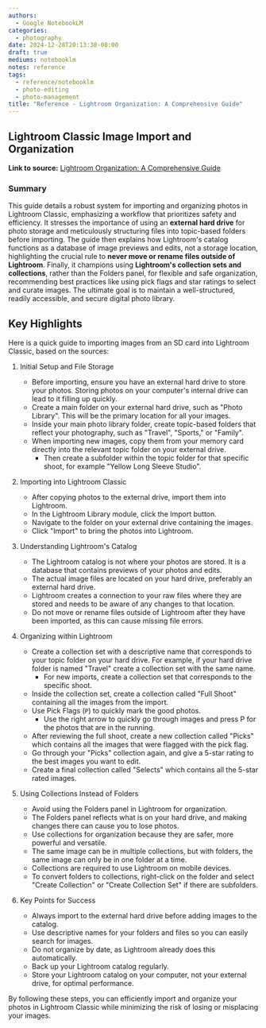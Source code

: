 ```yaml
---
authors:
  - Google NotebookLM
categories:
  - photography
date: 2024-12-28T20:13:38-08:00
draft: true
mediums: notebooklm
notes: reference
tags:
  - reference/notebooklm
  - photo-editing
  - photo-management
title: "Reference - Lightroom Organization: A Comprehensive Guide"
---
```


## Lightroom Classic Image Import and Organization

**Link to source:** [Lightroom Organization: A Comprehensive Guide](https://notebooklm.google.com/notebook/96c29c60-7405-4b55-8faa-204ade224a1f)

### Summary

This guide details a robust system for importing and organizing photos in Lightroom Classic, emphasizing a workflow that prioritizes safety and efficiency. It stresses the importance of using an **external hard drive** for photo storage and meticulously structuring files into topic-based folders before importing. The guide then explains how Lightroom's catalog functions as a database of image previews and edits, not a storage location, highlighting the crucial rule to **never move or rename files outside of Lightroom**. Finally, it champions using **Lightroom's collection sets and collections**, rather than the Folders panel, for flexible and safe organization, recommending best practices like using pick flags and star ratings to select and curate images. The ultimate goal is to maintain a well-structured, readily accessible, and secure digital photo library.

## Key Highlights

Here is a quick guide to importing images from an SD card into Lightroom Classic, based on the sources:

1. Initial Setup and File Storage
	- Before importing, ensure you have an external hard drive to store your photos. Storing photos on your computer's internal drive can lead to it filling up quickly.
	- Create a main folder on your external hard drive, such as "Photo Library". This will be the primary location for all your images.
	- Inside your main photo library folder, create topic-based folders that reflect your photography, such as "Travel", "Sports," or "Family".
	- When importing new images, copy them from your memory card directly into the relevant topic folder on your external drive.
		- Then create a subfolder within the topic folder for that specific shoot, for example "Yellow Long Sleeve Studio".

2. Importing into Lightroom Classic
	- After copying photos to the external drive, import them into Lightroom.
	- In the Lightroom Library module, click the Import button.
	- Navigate to the folder on your external drive containing the images.
	- Click "Import" to bring the photos into Lightroom.

3. Understanding Lightroom's Catalog
	- The Lightroom catalog is not where your photos are stored. It is a database that contains previews of your photos and edits.
	- The actual image files are located on your hard drive, preferably an external hard drive.
	- Lightroom creates a connection to your raw files where they are stored and needs to be aware of any changes to that location.
	- Do not move or rename files outside of Lightroom after they have been imported, as this can cause missing file errors.

4. Organizing within Lightroom
	- Create a collection set with a descriptive name that corresponds to your topic folder on your hard drive. For example, if your hard drive folder is named "Travel" create a collection set with the same name.
		- For new imports, create a collection set that corresponds to the specific shoot.
	- Inside the collection set, create a collection called "Full Shoot" containing all the images from the import.
	- Use Pick Flags (`P`) to quickly mark the good photos.
		- Use the right arrow to quickly go through images and press P for the photos that are in the running.
	- After reviewing the full shoot, create a new collection called "Picks" which contains all the images that were flagged with the pick flag.
	- Go through your "Picks" collection again, and give a 5-star rating to the best images you want to edit.
	- Create a final collection called "Selects" which contains all the 5-star rated images.

5. Using Collections Instead of Folders
	- Avoid using the Folders panel in Lightroom for organization.
	- The Folders panel reflects what is on your hard drive, and making changes there can cause you to lose photos.
	- Use collections for organization because they are safer, more powerful and versatile.
	- The same image can be in multiple collections, but with folders, the same image can only be in one folder at a time.
	- Collections are required to use Lightroom on mobile devices.
	- To convert folders to collections, right-click on the folder and select "Create Collection" or "Create Collection Set" if there are subfolders.

6. Key Points for Success
	- Always import to the external hard drive before adding images to the catalog.
	- Use descriptive names for your folders and files so you can easily search for images.
	- Do not organize by date, as Lightroom already does this automatically.
	- Back up your Lightroom catalog regularly.
	- Store your Lightroom catalog on your computer, not your external drive, for optimal performance.

By following these steps, you can efficiently import and organize your photos in Lightroom Classic while minimizing the risk of losing or misplacing your images.
